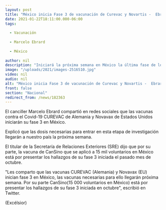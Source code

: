 ```yaml
---
layout: post
title: "México inicia Fase 3 de vacunación de Curevac y Novartis -  Ebrard"
date: 2021-01-22T18:11:00.000-06:00
tags:
  
  - Vacunación
  
  - Marcelo Ebrard
  
  - México
  
author: nil
description: "Iniciará la próxima semana en México la última fase de los ensayos clínicos de estas vacunas contra el covid-19"
image: "/uploads/2021/images-2516510.jpg"
video: nil
audio: nil
alt: "México inicia Fase 3 de vacunación de Curevac y Novartis -  Ebrard"
front: false
section: "Nacional"
redirect_from: /news/182363
---
```


El canciller Marcelo Ebrard compartió en redes sociales que las vacunas contra el Covid-19 CUREVAC de Alemania y Novavax de Estados Unidos iniciarán su fase 3 en México.

Explicó que las dosis necesarias para entrar en esta etapa de investigación llegarán a nuestro país la próxima semana.

El titular de la Secretaría de Relaciones Exteriores (SRE) dijo que por su parte, la vacuna de CanSino que se aplicó a 15 mil voluntarios en México está por presentar los hallazgos de su fase 3 iniciada el pasado mes de octubre.

"Les comparto que las vacunas CUREVAC (Alemania) y Novavax (EU) inician fase 3 en México, las vacunas necesarias para ello llegarán próxima semana. Por su parte CanSino(15 000 voluntarios en México) está por presentar los hallazgos de su fase 3 iniciada en octubre", escribió en Twitter.

(Excélsior)
